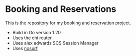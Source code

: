 # Booking and Reservations

This is the repository for my booking and reservation project.

- Build in Go version 1.20
- Uses the chi router
- Uses alex edwards SCS Session Manager
- Uses [nosurf](github.com/justinas/nosurf)
